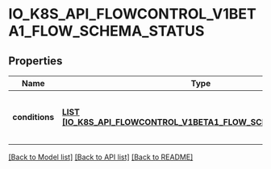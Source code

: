 # IO_K8S_API_FLOWCONTROL_V1BETA1_FLOW_SCHEMA_STATUS

## Properties
Name | Type | Description | Notes
------------ | ------------- | ------------- | -------------
**conditions** | [**LIST [IO_K8S_API_FLOWCONTROL_V1BETA1_FLOW_SCHEMA_CONDITION]**](io.k8s.api.flowcontrol.v1beta1.FlowSchemaCondition.md) | &#x60;conditions&#x60; is a list of the current states of FlowSchema. | [optional] [default to null]

[[Back to Model list]](../README.md#documentation-for-models) [[Back to API list]](../README.md#documentation-for-api-endpoints) [[Back to README]](../README.md)



